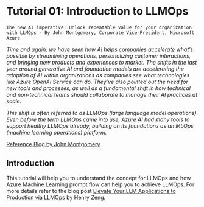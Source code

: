 # Tutorial 01: Introduction to LLMOps

    The new AI imperative: Unlock repeatable value for your organization with LLMOps - By John Montgomery, Corporate Vice President, Microsoft Azure

_Time and again, we have seen how AI helps companies accelerate what’s possible by streamlining operations, personalizing customer interactions, and bringing new products and experiences to market. The shifts in the last year around generative AI and foundation models are accelerating the adoption of AI within organizations as companies see what technologies like Azure OpenAI Service can do. They’ve also pointed out the need for new tools and processes, as well as a fundamental shift in how technical and non-technical teams should collaborate to manage their AI practices at scale._

_This shift is often referred to as LLMOps (large language model operations). Even before the term LLMOps came into use, Azure AI had many tools to support healthy LLMOps already, building on its foundations as an MLOps (machine learning operations) platform._

[Reference Blog by John Montgomery](https://azure.microsoft.com/en-us/blog/the-new-ai-imperative-unlock-repeatable-value-for-your-organization-with-llmops/)

## Introduction

This tutorial will help you to understand the concept for LLMOps and how Azure Machine Learning prompt flow can help you to achieve LLMOps. For more details refer to the blog post [Elevate Your LLM Applications to Production via LLMOps](https://techcommunity.microsoft.com/t5/ai-machine-learning-blog/elevate-your-llm-applications-to-production-via-llmops/ba-p/3979114) by Henry Zeng.
